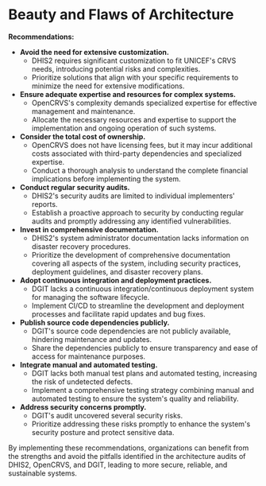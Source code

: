 # Beauty and Flaws of Architecture

**Recommendations:**

* **Avoid the need for extensive customization.**
  * DHIS2 requires significant customization to fit UNICEF's CRVS needs, introducing potential risks and complexities.
  * Prioritize solutions that align with your specific requirements to minimize the need for extensive modifications.
* **Ensure adequate expertise and resources for complex systems.**
  * OpenCRVS's complexity demands specialized expertise for effective management and maintenance.
  * Allocate the necessary resources and expertise to support the implementation and ongoing operation of such systems.
* **Consider the total cost of ownership.**
  * OpenCRVS does not have licensing fees, but it may incur additional costs associated with third-party dependencies and specialized expertise.
  * Conduct a thorough analysis to understand the complete financial implications before implementing the system.
* **Conduct regular security audits.**
  * DHIS2's security audits are limited to individual implementers' reports.
  * Establish a proactive approach to security by conducting regular audits and promptly addressing any identified vulnerabilities.
* **Invest in comprehensive documentation.**
  * DHIS2's system administrator documentation lacks information on disaster recovery procedures.
  * Prioritize the development of comprehensive documentation covering all aspects of the system, including security practices, deployment guidelines, and disaster recovery plans.
* **Adopt continuous integration and deployment practices.**
  * DGIT lacks a continuous integration/continuous deployment system for managing the software lifecycle.
  * Implement CI/CD to streamline the development and deployment processes and facilitate rapid updates and bug fixes.
* **Publish source code dependencies publicly.**
  * DGIT's source code dependencies are not publicly available, hindering maintenance and updates.
  * Share the dependencies publicly to ensure transparency and ease of access for maintenance purposes.
* **Integrate manual and automated testing.**
  * DGIT lacks both manual test plans and automated testing, increasing the risk of undetected defects.
  * Implement a comprehensive testing strategy combining manual and automated testing to ensure the system's quality and reliability.
* **Address security concerns promptly.**
  * DGIT's audit uncovered several security risks.
  * Prioritize addressing these risks promptly to enhance the system's security posture and protect sensitive data.

By implementing these recommendations, organizations can benefit from the strengths and avoid the pitfalls identified in the architecture audits of DHIS2, OpenCRVS, and DGIT, leading to more secure, reliable, and sustainable systems.
